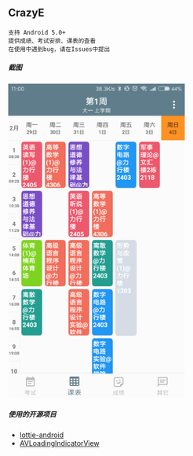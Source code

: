 ## CrazyE
    支持 Android 5.0+
    提供成绩、考试安排、课表的查看
    在使用中遇到bug，请在Issues中提出
##### 截图
![screenshot1](screenshot/screenshot2.png)

##### 使用的开源项目
* [lottie-android](https://github.com/fullalien/lottie-android)  
* [AVLoadingIndicatorView](https://github.com/81813780/AVLoadingIndicatorView)
